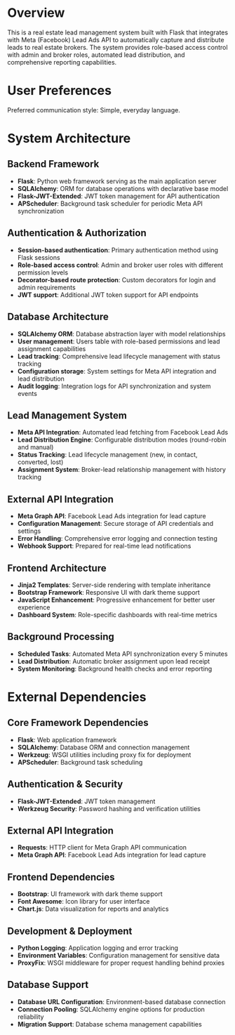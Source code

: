 # Overview

This is a real estate lead management system built with Flask that integrates with Meta (Facebook) Lead Ads API to automatically capture and distribute leads to real estate brokers. The system provides role-based access control with admin and broker roles, automated lead distribution, and comprehensive reporting capabilities.

# User Preferences

Preferred communication style: Simple, everyday language.

# System Architecture

## Backend Framework
- **Flask**: Python web framework serving as the main application server
- **SQLAlchemy**: ORM for database operations with declarative base model
- **Flask-JWT-Extended**: JWT token management for API authentication
- **APScheduler**: Background task scheduler for periodic Meta API synchronization

## Authentication & Authorization
- **Session-based authentication**: Primary authentication method using Flask sessions
- **Role-based access control**: Admin and broker user roles with different permission levels
- **Decorator-based route protection**: Custom decorators for login and admin requirements
- **JWT support**: Additional JWT token support for API endpoints

## Database Architecture
- **SQLAlchemy ORM**: Database abstraction layer with model relationships
- **User management**: Users table with role-based permissions and lead assignment capabilities
- **Lead tracking**: Comprehensive lead lifecycle management with status tracking
- **Configuration storage**: System settings for Meta API integration and lead distribution
- **Audit logging**: Integration logs for API synchronization and system events

## Lead Management System
- **Meta API Integration**: Automated lead fetching from Facebook Lead Ads
- **Lead Distribution Engine**: Configurable distribution modes (round-robin and manual)
- **Status Tracking**: Lead lifecycle management (new, in contact, converted, lost)
- **Assignment System**: Broker-lead relationship management with history tracking

## External API Integration
- **Meta Graph API**: Facebook Lead Ads integration for lead capture
- **Configuration Management**: Secure storage of API credentials and settings
- **Error Handling**: Comprehensive error logging and connection testing
- **Webhook Support**: Prepared for real-time lead notifications

## Frontend Architecture
- **Jinja2 Templates**: Server-side rendering with template inheritance
- **Bootstrap Framework**: Responsive UI with dark theme support
- **JavaScript Enhancement**: Progressive enhancement for better user experience
- **Dashboard System**: Role-specific dashboards with real-time metrics

## Background Processing
- **Scheduled Tasks**: Automated Meta API synchronization every 5 minutes
- **Lead Distribution**: Automatic broker assignment upon lead receipt
- **System Monitoring**: Background health checks and error reporting

# External Dependencies

## Core Framework Dependencies
- **Flask**: Web application framework
- **SQLAlchemy**: Database ORM and connection management
- **Werkzeug**: WSGI utilities including proxy fix for deployment
- **APScheduler**: Background task scheduling

## Authentication & Security
- **Flask-JWT-Extended**: JWT token management
- **Werkzeug Security**: Password hashing and verification utilities

## External API Integration
- **Requests**: HTTP client for Meta Graph API communication
- **Meta Graph API**: Facebook Lead Ads integration for lead capture

## Frontend Dependencies
- **Bootstrap**: UI framework with dark theme support
- **Font Awesome**: Icon library for user interface
- **Chart.js**: Data visualization for reports and analytics

## Development & Deployment
- **Python Logging**: Application logging and error tracking
- **Environment Variables**: Configuration management for sensitive data
- **ProxyFix**: WSGI middleware for proper request handling behind proxies

## Database Support
- **Database URL Configuration**: Environment-based database connection
- **Connection Pooling**: SQLAlchemy engine options for production reliability
- **Migration Support**: Database schema management capabilities